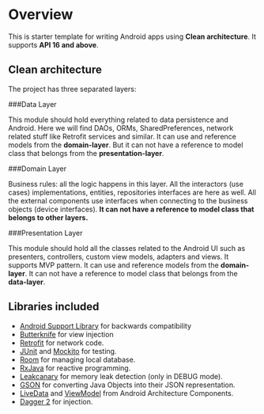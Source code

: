 # Overview

This is starter template for writing Android apps using **Clean architecture**. It supports 
**API 16 and above**.

## Clean architecture

The project has three separated layers:

###Data Layer

This module should hold everything related to data persistence and Android. Here we will find
DAOs, ORMs, SharedPreferences, network related stuff like Retrofit services and similar. 
It can use and reference models from the **domain-layer**. But it can not have a reference 
to model class that belongs from the **presentation-layer**.

###Domain Layer

Business rules: all the logic happens in this layer. All the interactors (use cases) 
implementations, entities, repositories interfaces are here as well. All the external 
components use interfaces when connecting to the business objects (device interfaces). **It 
can not have a reference to model class that belongs to other layers.** 

###Presentation Layer

This module should hold all the classes related to the Android UI such as presenters, 
controllers, custom view models, adapters and views. It supports MVP pattern. It can use and 
reference models from the **domain-layer**. It can not have a reference to model class that 
belongs from the **data-layer**.


## Libraries included

 - [Android Support Library] for backwards compatibility
 - [Butterknife] for view injection
 - [Retrofit] for network code.
 - [JUnit] and [Mockito] for testing.
 - [Room] for managing local database.
 - [RxJava] for reactive programming.
 - [Leakcanary] for memory leak detection (only in DEBUG mode).
 - [GSON] for converting Java Objects into their JSON representation.
 - [LiveData] and [ViewModel] from Android Architecture Components.
 - [Dagger 2] for injection.


[Android Support Library]: <https://developer.android.com/tools/support-library/index.html>
[Butterknife]: <https://github.com/JakeWharton/butterknife>
[Retrofit]: <https://square.github.io/retrofit/>
[Mockito]: <http://site.mockito.org/>
[JUnit]: <https://github.com/junit-team/junit/wiki/Download-and-Install>
[Room]: <https://developer.android.com/topic/libraries/architecture/room.html>
[RxJava]: <https://github.com/ReactiveX/RxAndroid>
[Leakcanary]: <https://github.com/square/leakcanary>
[GSON]: <https://github.com/google/gson>
[LiveData]: <https://developer.android.com/topic/libraries/architecture/livedata.html>
[ViewModel]: <https://developer.android.com/topic/libraries/architecture/viewmodel.html>
[Dagger 2]: <https://google.github.io/dagger/android.html>
[Android-CleanArchitecture]: <https://github.com/android10/Android-CleanArchitecture>
